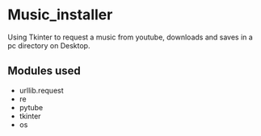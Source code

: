 # Music_installer

Using Tkinter to request a music from youtube, downloads and saves in a pc directory on Desktop.

<h2> Modules used </h2>

- urllib.request
- re
- pytube
- tkinter
- os

